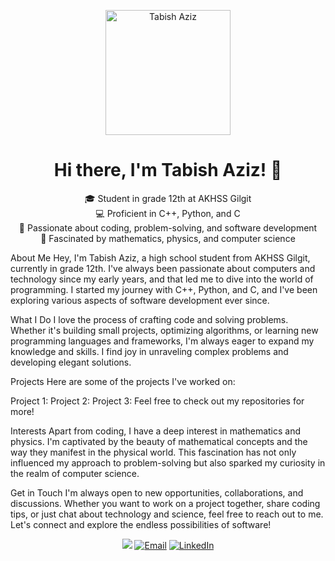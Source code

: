 <p align="center">
  <img src="https://w7.pngwing.com/pngs/700/15/png-transparent-anonymous-logo-decal-desktop-anonymous-monochrome-sticker-silhouette.png" alt="Tabish Aziz" width="200" height="200">
</p>
<h1 align="center">Hi there, I'm Tabish Aziz! 👋</h1>
<p align="center">
  🎓 Student in grade 12th at AKHSS Gilgit <br>
  💻 Proficient in C++, Python, and C <br>
  🚀 Passionate about coding, problem-solving, and software development <br>
  🧠 Fascinated by mathematics, physics, and computer science
</p>
About Me
Hey, I'm Tabish Aziz, a high school student from AKHSS Gilgit, currently in grade 12th. I've always been passionate about computers and technology since my early years, and that led me to dive into the world of programming. I started my journey with C++, Python, and C, and I've been exploring various aspects of software development ever since.

What I Do
I love the process of crafting code and solving problems. Whether it's building small projects, optimizing algorithms, or learning new programming languages and frameworks, I'm always eager to expand my knowledge and skills. I find joy in unraveling complex problems and developing elegant solutions.

Projects
Here are some of the projects I've worked on:

Project 1: 
Project 2: 
Project 3: 
Feel free to check out my repositories for more!

Interests
Apart from coding, I have a deep interest in mathematics and physics. I'm captivated by the beauty of mathematical concepts and the way they manifest in the physical world. This fascination has not only influenced my approach to problem-solving but also sparked my curiosity in the realm of computer science.

Get in Touch
I'm always open to new opportunities, collaborations, and discussions. Whether you want to work on a project together, share coding tips, or just chat about technology and science, feel free to reach out to me. Let's connect and explore the endless possibilities of software!

<p align="center">
  <a href="mailto:tabishazizbercha@gmail.com"><img src="https://www.google.com/url? 
sa=i&url=https%3A%2F%2Fcommons.wikimedia.org%2Fwiki%2FFile%3AGmail_icon_%25282020%2529.svg&psig=AOvVaw0rVS79a8yMFpIbu8d_6PUR&ust=1709636654384000&source=images&cd=vfe&opi=89978449&ved=0CBMQjRxqFwoTCMDFzP262oQDFQAAAAAdAAAAABAE"></a>
  <a href="https://www.instagram.com/tabishbarcha/"><img src="https://www.google.com/url?sa=i&url=https%3A%2F%2Fcommons.wikimedia.org%2Fwiki%2FFile%3AInstagram_icon.png&psig=AOvVaw3HSo-sjkDc9H4dP3vZLcYW&ust=1709636645030000&source=images&cd=vfe&opi=89978449&ved=0CBMQjRxqFwoTCOiYl9O72oQDFQAAAAAdAAAAABAE" alt="Email"></a>
  <a href="https://www.linkedin.com/in/tabish-aziz-a71a21230/"><img src="https://www.google.com/url?sa=i&url=https%3A%2F%2Fwww.flaticon.com%2Ffree-icon%2Flinkedin_174857&psig=AOvVaw1fdJlz8EFKdjseu9cRPVk2&ust=1709636648639000&source=images&cd=vfe&opi=89978449&ved=0CBMQjRxqFwoTCJjgyuK72oQDFQAAAAAdAAAAABAE" alt="LinkedIn"></a>
</p>
